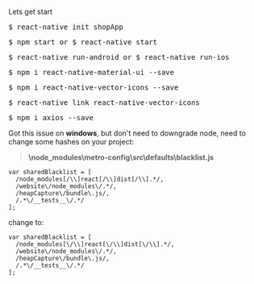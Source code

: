 Lets get start
<div class="highlight highlight-source-shell"><pre>
$ react-native init shopApp</pre></div>

<div class="highlight highlight-source-shell"><pre>
$ npm start or $ react-native start</pre></div>

<div class="highlight highlight-source-shell"><pre>
$ react-native run-android or $ react-native run-ios</pre></div>

<div class="highlight highlight-source-shell"><pre>
$ npm i react-native-material-ui --save</pre></div>

<div class="highlight highlight-source-shell"><pre>
$ npm i react-native-vector-icons --save</pre></div>

<div class="highlight highlight-source-shell"><pre>
$ react-native link react-native-vector-icons</pre></div>

<div class="highlight highlight-source-shell"><pre>
$ npm i axios --save</pre></div>


Got this issue on **windows**, but don't need to downgrade node, need to change some hashes on  your project:

> **\node_modules\metro-config\src\defaults\blacklist.js**

```
var sharedBlacklist = [
  /node_modules[/\\]react[/\\]dist[/\\].*/,
  /website\/node_modules\/.*/,
  /heapCapture\/bundle\.js/,
  /.*\/__tests__\/.*/
];
```

change to:

```
var sharedBlacklist = [
  /node_modules[\/\\]react[\/\\]dist[\/\\].*/,
  /website\/node_modules\/.*/,
  /heapCapture\/bundle\.js/,
  /.*\/__tests__\/.*/
];
```